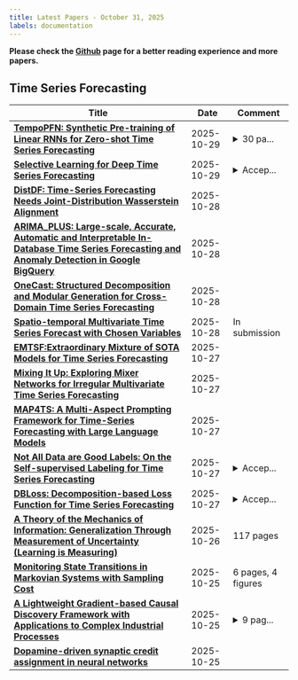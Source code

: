 ```yaml
---
title: Latest Papers - October 31, 2025
labels: documentation
---
```

**Please check the [Github](https://github.com/hywan9/DailyArXiv) page for a better reading experience and more papers.**

## Time Series Forecasting
| **Title** | **Date** | **Comment** |
| --- | --- | --- |
| **[TempoPFN: Synthetic Pre-training of Linear RNNs for Zero-shot Time Series Forecasting](http://arxiv.org/abs/2510.25502v1)** | 2025-10-29 | <details><summary>30 pa...</summary><p>30 pages, 18 figures, 13 tables</p></details> |
| **[Selective Learning for Deep Time Series Forecasting](http://arxiv.org/abs/2510.25207v1)** | 2025-10-29 | <details><summary>Accep...</summary><p>Accepted by NeurIPS 2025</p></details> |
| **[DistDF: Time-Series Forecasting Needs Joint-Distribution Wasserstein Alignment](http://arxiv.org/abs/2510.24574v1)** | 2025-10-28 |  |
| **[ARIMA_PLUS: Large-scale, Accurate, Automatic and Interpretable In-Database Time Series Forecasting and Anomaly Detection in Google BigQuery](http://arxiv.org/abs/2510.24452v1)** | 2025-10-28 |  |
| **[OneCast: Structured Decomposition and Modular Generation for Cross-Domain Time Series Forecasting](http://arxiv.org/abs/2510.24028v1)** | 2025-10-28 |  |
| **[Spatio-temporal Multivariate Time Series Forecast with Chosen Variables](http://arxiv.org/abs/2510.24027v1)** | 2025-10-28 | In submission |
| **[EMTSF:Extraordinary Mixture of SOTA Models for Time Series Forecasting](http://arxiv.org/abs/2510.23396v1)** | 2025-10-27 |  |
| **[Mixing It Up: Exploring Mixer Networks for Irregular Multivariate Time Series Forecasting](http://arxiv.org/abs/2502.11816v2)** | 2025-10-27 |  |
| **[MAP4TS: A Multi-Aspect Prompting Framework for Time-Series Forecasting with Large Language Models](http://arxiv.org/abs/2510.23090v1)** | 2025-10-27 |  |
| **[Not All Data are Good Labels: On the Self-supervised Labeling for Time Series Forecasting](http://arxiv.org/abs/2502.14704v3)** | 2025-10-27 | <details><summary>Accep...</summary><p>Accepted by NeurIPS'25 (spotlight)</p></details> |
| **[DBLoss: Decomposition-based Loss Function for Time Series Forecasting](http://arxiv.org/abs/2510.23672v1)** | 2025-10-27 | <details><summary>Accep...</summary><p>Accepted by NeurIPS 2025</p></details> |
| **[A Theory of the Mechanics of Information: Generalization Through Measurement of Uncertainty (Learning is Measuring)](http://arxiv.org/abs/2510.22809v1)** | 2025-10-26 | 117 pages |
| **[Monitoring State Transitions in Markovian Systems with Sampling Cost](http://arxiv.org/abs/2510.22327v1)** | 2025-10-25 | 6 pages, 4 figures |
| **[A Lightweight Gradient-based Causal Discovery Framework with Applications to Complex Industrial Processes](http://arxiv.org/abs/2507.11178v2)** | 2025-10-25 | <details><summary>9 pag...</summary><p>9 pages,3 figures, conference</p></details> |
| **[Dopamine-driven synaptic credit assignment in neural networks](http://arxiv.org/abs/2510.22178v1)** | 2025-10-25 |  |

